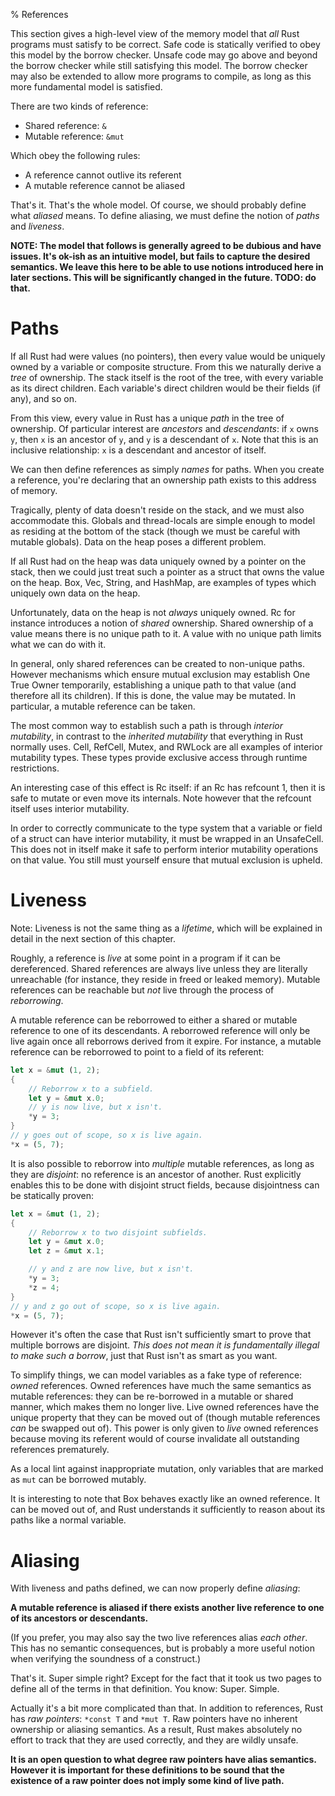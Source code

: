 % References

This section gives a high-level view of the memory model that *all* Rust
programs must satisfy to be correct. Safe code is statically verified
to obey this model by the borrow checker. Unsafe code may go above
and beyond the borrow checker while still satisfying this model. The borrow
checker may also be extended to allow more programs to compile, as long as
this more fundamental model is satisfied.

There are two kinds of reference:

* Shared reference: `&`
* Mutable reference: `&mut`

Which obey the following rules:

* A reference cannot outlive its referent
* A mutable reference cannot be aliased

That's it. That's the whole model. Of course, we should probably define
what *aliased* means. To define aliasing, we must define the notion of
*paths* and *liveness*.


**NOTE: The model that follows is generally agreed to be dubious and have
issues. It's ok-ish as an intuitive model, but fails to capture the desired
semantics. We leave this here to be able to use notions introduced here in later
sections. This will be significantly changed in the future. TODO: do that.**


# Paths

If all Rust had were values (no pointers), then every value would be uniquely
owned by a variable or composite structure. From this we naturally derive a
*tree* of ownership. The stack itself is the root of the tree, with every
variable as its direct children. Each variable's direct children would be their
fields (if any), and so on.

From this view, every value in Rust has a unique *path* in the tree of
ownership. Of particular interest are *ancestors* and *descendants*: if `x` owns
`y`, then `x` is an ancestor of `y`, and `y` is a descendant of `x`. Note
that this is an inclusive relationship: `x` is a descendant and ancestor of
itself.

We can then define references as simply *names* for paths. When you create a
reference, you're declaring that an ownership path exists to this address
of memory.

Tragically, plenty of data doesn't reside on the stack, and we must also
accommodate this. Globals and thread-locals are simple enough to model as
residing at the bottom of the stack (though we must be careful with mutable
globals). Data on the heap poses a different problem.

If all Rust had on the heap was data uniquely owned by a pointer on the stack,
then we could just treat such a pointer as a struct that owns the value on the
heap. Box, Vec, String, and HashMap, are examples of types which uniquely
own data on the heap.

Unfortunately, data on the heap is not *always* uniquely owned. Rc for instance
introduces a notion of *shared* ownership. Shared ownership of a value means
there is no unique path to it. A value with no unique path limits what we can do
with it.

In general, only shared references can be created to non-unique paths. However
mechanisms which ensure mutual exclusion may establish One True Owner
temporarily, establishing a unique path to that value (and therefore all
its children). If this is done, the value may be mutated. In particular, a
mutable reference can be taken.

The most common way to establish such a path is through *interior mutability*,
in contrast to the *inherited mutability* that everything in Rust normally uses.
Cell, RefCell, Mutex, and RWLock are all examples of interior mutability types.
These types provide exclusive access through runtime restrictions.

An interesting case of this effect is Rc itself: if an Rc has refcount 1,
then it is safe to mutate or even move its internals. Note however that the
refcount itself uses interior mutability.

In order to correctly communicate to the type system that a variable or field of
a struct can have interior mutability, it must be wrapped in an UnsafeCell. This
does not in itself make it safe to perform interior mutability operations on
that value. You still must yourself ensure that mutual exclusion is upheld.




# Liveness

Note: Liveness is not the same thing as a *lifetime*, which will be explained
in detail in the next section of this chapter.

Roughly, a reference is *live* at some point in a program if it can be
dereferenced. Shared references are always live unless they are literally
unreachable (for instance, they reside in freed or leaked memory). Mutable
references can be reachable but *not* live through the process of *reborrowing*.

A mutable reference can be reborrowed to either a shared or mutable reference to
one of its descendants. A reborrowed reference will only be live again once all
reborrows derived from it expire. For instance, a mutable reference can be
reborrowed to point to a field of its referent:

```rust
let x = &mut (1, 2);
{
    // Reborrow x to a subfield.
    let y = &mut x.0;
    // y is now live, but x isn't.
    *y = 3;
}
// y goes out of scope, so x is live again.
*x = (5, 7);
```

It is also possible to reborrow into *multiple* mutable references, as long as
they are *disjoint*: no reference is an ancestor of another. Rust
explicitly enables this to be done with disjoint struct fields, because
disjointness can be statically proven:

```rust
let x = &mut (1, 2);
{
    // Reborrow x to two disjoint subfields.
    let y = &mut x.0;
    let z = &mut x.1;

    // y and z are now live, but x isn't.
    *y = 3;
    *z = 4;
}
// y and z go out of scope, so x is live again.
*x = (5, 7);
```

However it's often the case that Rust isn't sufficiently smart to prove that
multiple borrows are disjoint. *This does not mean it is fundamentally illegal
to make such a borrow*, just that Rust isn't as smart as you want.

To simplify things, we can model variables as a fake type of reference: *owned*
references. Owned references have much the same semantics as mutable references:
they can be re-borrowed in a mutable or shared manner, which makes them no
longer live. Live owned references have the unique property that they can be
moved out of (though mutable references *can* be swapped out of). This power is
only given to *live* owned references because moving its referent would of
course invalidate all outstanding references prematurely.

As a local lint against inappropriate mutation, only variables that are marked
as `mut` can be borrowed mutably.

It is interesting to note that Box behaves exactly like an owned reference. It
can be moved out of, and Rust understands it sufficiently to reason about its
paths like a normal variable.




# Aliasing

With liveness and paths defined, we can now properly define *aliasing*:

**A mutable reference is aliased if there exists another live reference to one
of its ancestors or descendants.**

(If you prefer, you may also say the two live references alias *each other*.
This has no semantic consequences, but is probably a more useful notion when
verifying the soundness of a construct.)

That's it. Super simple right? Except for the fact that it took us two pages to
define all of the terms in that definition. You know: Super. Simple.

Actually it's a bit more complicated than that. In addition to references, Rust
has *raw pointers*: `*const T` and `*mut T`. Raw pointers have no inherent
ownership or aliasing semantics. As a result, Rust makes absolutely no effort to
track that they are used correctly, and they are wildly unsafe.

**It is an open question to what degree raw pointers have alias semantics.
However it is important for these definitions to be sound that the existence of
a raw pointer does not imply some kind of live path.**
